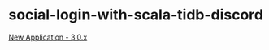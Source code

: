 # social-login-with-scala-tidb-discord

[New Application - 3.0.x](https://www.playframework.com/documentation/3.0.x/NewApplication)

